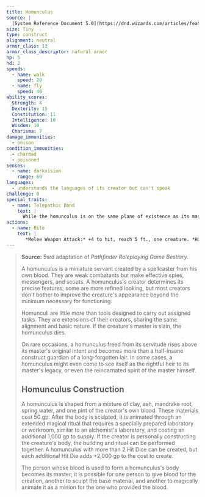 ```yaml
---
title: Homunculus
source: |
  [System Reference Document 5.0](https://dnd.wizards.com/articles/features/systems-reference-document-srd)
size: Tiny
type: construct
alignment: neutral
armor_class: 13
armor_class_descriptor: natural armor
hp: 5
hd: 2
speeds:
  - name: walk
    speed: 20
  - name: fly
    speed: 40
ability_scores:
  Strength: 4
  Dexterity: 15
  Constitution: 11
  Intelligence: 10
  Wisdom: 10
  Charisma: 7
damage_immunities:
  - poison
condition_immunities:
  - charmed
  - poisoned
senses:
  - name: darkvision
    range: 60
languages:
  - understands the languages of its creator but can't speak
challenge: 0
special_traits:
  - name: Telepathic Bond
    text: |
      While the homunculus is on the same plane of existence as its master, it can magically convey what it senses to its master, and the two can communicate telepathically.
actions:
  - name: Bite
    text: |
       *Melee Weapon Attack:* +4 to hit, reach 5 ft., one creature. *Hit:* 1 piercing damage, and the target must succeed on a DC 10 Constitution saving throw or be poisoned for 1 minute. If the saving throw fails by 5 or more, the target is instead poisoned for 5 (1d10) minutes and unconscious while poisoned in this way.
---
```


> **Source:** 5srd adaptation of *Pathfinder Roleplaying Game Bestiary*.
>
> A homunculus is a miniature servant created by a spellcaster from his own blood. They are weak combatants but make effective spies, messengers, and scouts. A homunculus's creator determines its precise features; some are more refined looking, but most creators don't bother to improve the creature's appearance beyond the minimum necessary for functioning.
>
> Homunculi are little more than tools designed to carry out assigned tasks. They are extensions of their creators, sharing the same alignment and basic nature. If the creature's master is slain, the homunculus dies.
>
> On rare occasions, a homunculus freed from its servitude rises above its master's original intent and becomes more than a half-insane construct guardian of a long-forgotten lair. In some cases, a homunculus might even come to see itself as the rightful heir to its master's legacy, or even the reincarnated spirit of the master himself.
>
> ## Homunculus Construction
>
> A homunculus is shaped from a mixture of clay, ash, mandrake root, spring water, and one pint of the creator's own blood. These materials cost 50 gp. After the body is sculpted, it is animated through an extended magical ritual that requires a specially prepared laboratory or workroom, similar to an alchemist's laboratory, and costing an additional 1,000 gp to supply. If the creator is personally constructing the creature's body, the building and ritual can be performed together. A homunculus with more than 2 Hit Dice can be created, but each additional Hit Die adds +2,000 gp to the cost to create.
>
> The person whose blood is used to form a homunculus's body becomes its master; it is possible for one person to give blood for the creation, another to sculpt the base material, and another to magically animate it as a minion for the one who provided the blood.
